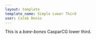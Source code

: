```yaml
---
layout: template
template_name: Simple Lower Third
user: Caleb Denio
---
```


This is a *bare-bones* CasparCG lower third.

